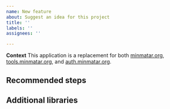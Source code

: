```yaml
---
name: New feature
about: Suggest an idea for this project
title: ''
labels: ''
assignees: ''

---
```


**Context**
This application is a replacement for both [minmatar.org](https://minmatar.org/), [tools.minmatar.org](https://tools.minmatar.org/), and [auth.minmatar.org](https://auth.minmatar.org/).

<What are we replacing>

**Recommended steps**
- 

**Additional libraries**
-
